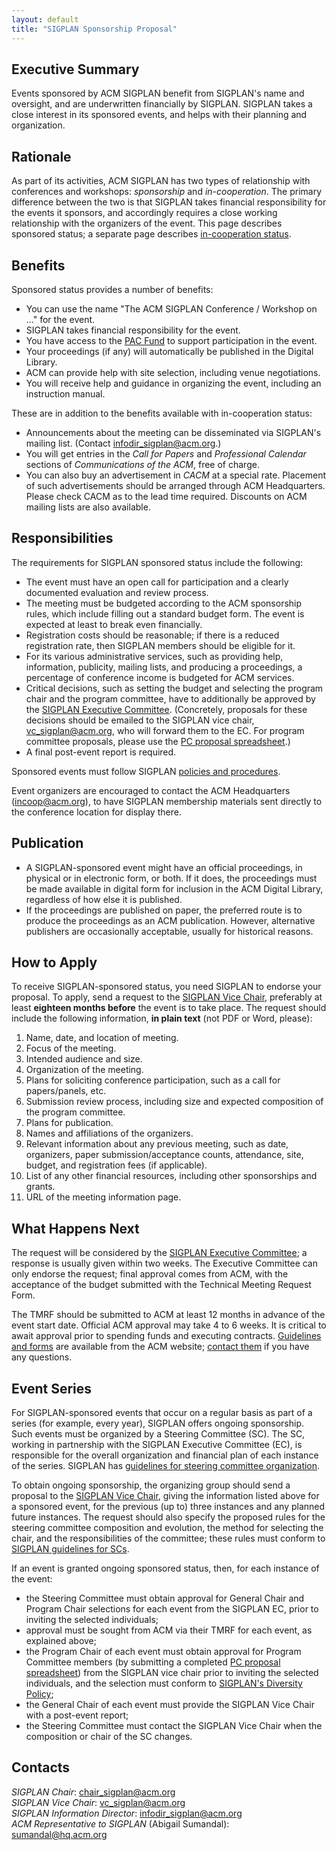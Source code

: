 ```yaml
---
layout: default
title: "SIGPLAN Sponsorship Proposal"
---
```

Executive Summary
-----------------

Events sponsored by ACM SIGPLAN benefit from SIGPLAN's name and
oversight, and are underwritten financially by SIGPLAN. SIGPLAN takes
a close interest in its sponsored events, and helps with their
planning and organization.

Rationale
---------

As part of its activities, ACM SIGPLAN has two types of relationship
with conferences and workshops: *sponsorship* and *in-cooperation*. The
primary difference between the two is that SIGPLAN takes financial
responsibility for the events it sponsors, and accordingly requires 
a close working relationship with the organizers of the event. This page
describes sponsored status; a separate page describes
[in-cooperation status](/Resources/Proposals/Cooperated).

Benefits
--------

Sponsored status provides a number of benefits:

- You can use the name "The ACM SIGPLAN Conference / Workshop on ..." for
  the event. <!-- BCP: What about "symposium? What about other permutations
  of these words? --> 
  <!-- AF: The concept is clear, do we have to over-specify? -->
  <!-- AF: I am nervous that we are over-specifying at the moment! -->
- SIGPLAN takes financial responsibility for the event.
- You have access to the [PAC Fund](/PAC) to support participation in the event.
- Your proceedings (if any) will automatically be published in the Digital Library.
- ACM can provide help with site selection, including venue negotiations.
- You will receive help and guidance in organizing the event,
  including an instruction manual.  <!-- BCP: Where is this instruction
  manual? Why don't we just make it available to everybody and link it here? -->
  <!-- AF: no idea. Annabel knows? -->

These are in addition to the benefits available with in-cooperation status:

- Announcements about the meeting can be disseminated via
  SIGPLAN's mailing list. (Contact [infodir\_sigplan@acm.org](mailto:infodir_sigplan@acm.org?subject=SIGPLAN%20Mailing%20List).)
- You will get entries in the _Call for Papers_
  and _Professional Calendar_ sections of _Communications of the ACM_, free of charge.
- You can also buy an advertisement in _CACM_ at a special rate. Placement
  of such advertisements should be arranged through ACM Headquarters. Please
  check CACM as to the lead time required. Discounts on ACM mailing lists
  are also available.

Responsibilities
----------------

The requirements for SIGPLAN sponsored status
include the following:

- The event must have an open call for participation and a clearly
  documented evaluation and review process.
- The meeting must be budgeted according to the ACM sponsorship rules,
  which include filling out a standard budget form. The event is
  expected at least to break even financially.
- Registration costs should be reasonable; if there is a reduced
  registration rate, then SIGPLAN members should be eligible for it.
- For its various administrative services, such as providing help,
  information, publicity, mailing lists, and producing a proceedings,
  a percentage of conference income is budgeted for ACM services.
- Critical decisions, such as setting the budget and selecting the
  program chair and the program committee<!-- BCP: But not the general
  chair?? -->, have to additionally be approved by
  the [SIGPLAN Executive Committee](/ContactUs).  (Concretely, proposals for
  these decisions should be emailed to the SIGPLAN vice chair,
  [vc\_sigplan@acm.org](mailto:vc_sigplan@acm.org), who will forward them to
  the EC.  For program committee proposals, please use the [PC proposal spreadsheet](/Resources/Guidelines/sigplan-pc-proposal-template.xlsx).)
  <!-- AF: I added "additionally". I think the consultation with the general
        chair is given, since the financials go through them? -->
  <!-- BCP: "Setting the budget" is something that I have never yet been
       involved in! -->
- A final post-event report is required. <!-- BCP: This requirement seems to
  be universally ignored --> <!-- AF: left a response in another document. --> 

Sponsored events must follow 
SIGPLAN [policies and procedures](/Resources/Guidelines/ConferenceOrganizers).

Event organizers are encouraged to contact the ACM
Headquarters ([incoop@acm.org](mailto:incoop@acm.org)), to have
SIGPLAN membership materials sent directly to the conference
location for display there.   

Publication
-----------

-   A SIGPLAN-sponsored event might have an official
    proceedings, in physical or in electronic form, or both. If it
    does, the proceedings must be made available in digital form for
    inclusion in the ACM Digital Library, regardless of how else it is
    published.  
-   If the proceedings are published on paper, the preferred route
    is to produce the proceedings as an ACM publication. However,
    alternative publishers are occasionally acceptable, usually for
    historical reasons.  

How to Apply
------------

To receive SIGPLAN-sponsored status, you need SIGPLAN to endorse your proposal.
To apply, send a request to the
[SIGPLAN Vice Chair](mailto:vc_sigplan@acm.org),
preferably at least **eighteen months before** the event is to take
place. The request should include the following information, **in plain text** (not PDF or Word, please):

1.  Name, date, and location of meeting.
2.  Focus of the meeting.
3.  Intended audience and size.
4.  Organization of the meeting.
5.  Plans for soliciting conference participation, such as a call
    for papers/panels, etc.
6.  Submission review process, including size and expected
    composition of the program committee.
7.  Plans for publication.
8.  Names and affiliations of the organizers.
9.  Relevant information about any previous meeting,
    such as date, organizers, paper submission/acceptance counts,
    attendance, site, budget, and registration fees
    (if applicable).
10. List of any other financial resources, including other
    sponsorships and grants.
11. URL of the meeting information page.  

What Happens Next
-----------------

The request will be considered by the
[SIGPLAN Executive Committee](/ContactUs); a response is usually given
within two weeks. The Executive Committee 
can only endorse the request; final approval
comes from ACM, with the acceptance of the budget submitted with the
Technical Meeting Request Form.

The TMRF should be submitted to ACM at least 12 months in advance of
the event start date. Official ACM approval may take 4 to 6 weeks. It
is critical to await approval prior to spending funds and executing
contracts.
[Guidelines and forms](http://www.acm.org/sigs/volunteer_resources/conference_manual/manual_read_me)
are available from the ACM website; 
[contact them](mailto:paf_tmrf@acm.org) if you have any questions.

<!-- BCP: My reading of the above is that events that are _not_ part of a
     series (as described below) do not need to submit their PCs (or
     proposed PC chairs, or GCs) to the EC for approval -- it's not
     mentioned anywhere above.  I do not think this is what we intend!
     (There may be some other things that can be made a bit clearer here
     too...) -->
     
<!-- AF: Do we need an entire page rewrite? -->

Event Series
------------

For SIGPLAN-sponsored events that occur on a
regular basis as part of a series (for example, every year),
SIGPLAN offers ongoing sponsorship. Such events must be
organized by a Steering Committee (SC). The SC, working
in partnership with the SIGPLAN Executive Committee (EC), is
responsible for the overall organization and financial plan of each
instance of the series. SIGPLAN has
[guidelines for steering committee organization](/Resources/Guidelines/SCommittee).  

To obtain ongoing sponsorship, the organizing group should send a
proposal to the [SIGPLAN Vice Chair](mailto:vc_sigplan@acm.org),
giving the information listed above for a sponsored event, for the
previous (up to) three instances and any planned future instances.
The request should also specify the proposed rules for the steering
committee composition and evolution, the method for selecting the
chair, and the responsibilities of the committee; these rules must
conform to [SIGPLAN guidelines for SCs](http://www.sigplan.org/Resources/Guidelines/SCommittee).

If an event is granted ongoing sponsored status, then, for each instance of
the event:

-   the Steering Committee must obtain approval for General Chair and
    Program Chair selections for each event from the SIGPLAN EC, prior to
    inviting the selected individuals;
-   approval must be sought from ACM via their TMRF for each event,
    as explained above;
-   the Program Chair of each event must obtain approval for Program Committee
    members (by submitting a completed
    [PC proposal 
    spreadsheet](/Resources/Guidelines/sigplan-pc-proposal-template.xlsx))
    from the SIGPLAN vice chair prior to inviting the selected individuals,
    and the 
    selection must conform to
    [SIGPLAN's Diversity Policy](/Resources/Policies/Diversity);
    <!-- BCP: Even here, we don't require that PC Chairs or GCs be vetted
         with the EC! -->
-   the General Chair of each event must provide the SIGPLAN Vice
    Chair with a post-event report; <!-- BCP: I have not seen even one of these! -->
-   the Steering Committee must contact the SIGPLAN Vice Chair when
    the composition or chair of the SC changes.  

Contacts
--------

_SIGPLAN Chair_:
[chair\_sigplan@acm.org](mailto:chair_sigplan@acm.org)  
_SIGPLAN Vice Chair_:
[vc\_sigplan@acm.org](mailto:vc_sigplan@acm.org)  
_SIGPLAN Information Director_:
[infodir\_sigplan@acm.org](mailto:infodir_sigplan@acm.org?subject=Conference%20Information)  
_ACM Representative to SIGPLAN_ (Abigail Sumandal):
[sumandal@hq.acm.org](mailto:sumandal@hq.acm.org)

